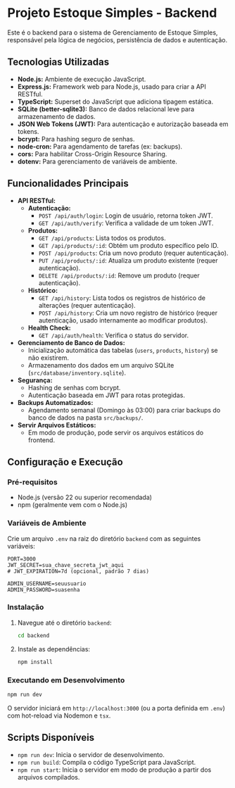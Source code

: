 # Projeto Estoque Simples - Backend

Este é o backend para o sistema de Gerenciamento de Estoque Simples, responsável pela lógica de negócios, persistência de dados e autenticação.

## Tecnologias Utilizadas

- **Node.js:** Ambiente de execução JavaScript.
- **Express.js:** Framework web para Node.js, usado para criar a API RESTful.
- **TypeScript:** Superset do JavaScript que adiciona tipagem estática.
- **SQLite (better-sqlite3):** Banco de dados relacional leve para armazenamento de dados.
- **JSON Web Tokens (JWT):** Para autenticação e autorização baseada em tokens.
- **bcrypt:** Para hashing seguro de senhas.
- **node-cron:** Para agendamento de tarefas (ex: backups).
- **cors:** Para habilitar Cross-Origin Resource Sharing.
- **dotenv:** Para gerenciamento de variáveis de ambiente.

## Funcionalidades Principais

- **API RESTful:**
  - **Autenticação:**
    - `POST /api/auth/login`: Login de usuário, retorna token JWT.
    - `GET /api/auth/verify`: Verifica a validade de um token JWT.
  - **Produtos:**
    - `GET /api/products`: Lista todos os produtos.
    - `GET /api/products/:id`: Obtém um produto específico pelo ID.
    - `POST /api/products`: Cria um novo produto (requer autenticação).
    - `PUT /api/products/:id`: Atualiza um produto existente (requer autenticação).
    - `DELETE /api/products/:id`: Remove um produto (requer autenticação).
  - **Histórico:**
    - `GET /api/history`: Lista todos os registros de histórico de alterações (requer autenticação).
    - `POST /api/history`: Cria um novo registro de histórico (requer autenticação, usado internamente ao modificar produtos).
  - **Health Check:**
    - `GET /api/auth/health`: Verifica o status do servidor.
- **Gerenciamento de Banco de Dados:**
  - Inicialização automática das tabelas (`users`, `products`, `history`) se não existirem.
  - Armazenamento dos dados em um arquivo SQLite (`src/database/inventory.sqlite`).
- **Segurança:**
  - Hashing de senhas com bcrypt.
  - Autenticação baseada em JWT para rotas protegidas.
- **Backups Automatizados:**
  - Agendamento semanal (Domingo às 03:00) para criar backups do banco de dados na pasta `src/backups/`.
- **Servir Arquivos Estáticos:**
  - Em modo de produção, pode servir os arquivos estáticos do frontend.

## Configuração e Execução

### Pré-requisitos

- Node.js (versão 22 ou superior recomendada)
- npm (geralmente vem com o Node.js)

### Variáveis de Ambiente

Crie um arquivo `.env` na raiz do diretório `backend` com as seguintes variáveis:

```env
PORT=3000
JWT_SECRET=sua_chave_secreta_jwt_aqui
# JWT_EXPIRATION=7d (opcional, padrão 7 dias)

ADMIN_USERNAME=seuusuario
ADMIN_PASSWORD=suasenha
```

### Instalação

1.  Navegue até o diretório `backend`:
    ```sh
    cd backend
    ```
2.  Instale as dependências:
    ```sh
    npm install
    ```

### Executando em Desenvolvimento

```sh
npm run dev
```

O servidor iniciará em `http://localhost:3000` (ou a porta definida em `.env`) com hot-reload via Nodemon e `tsx`.

## Scripts Disponíveis

- `npm run dev`: Inicia o servidor de desenvolvimento.
- `npm run build`: Compila o código TypeScript para JavaScript.
- `npm run start`: Inicia o servidor em modo de produção a partir dos arquivos compilados.
